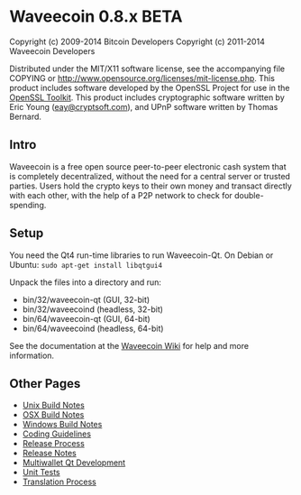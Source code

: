 Waveecoin 0.8.x BETA
====================

Copyright (c) 2009-2014 Bitcoin Developers
Copyright (c) 2011-2014 Waveecoin Developers

Distributed under the MIT/X11 software license, see the accompanying
file COPYING or http://www.opensource.org/licenses/mit-license.php.
This product includes software developed by the OpenSSL Project for use in the [OpenSSL Toolkit](http://www.openssl.org/). This product includes
cryptographic software written by Eric Young ([eay@cryptsoft.com](mailto:eay@cryptsoft.com)), and UPnP software written by Thomas Bernard.


Intro
---------------------
Waveecoin is a free open source peer-to-peer electronic cash system that is
completely decentralized, without the need for a central server or trusted
parties.  Users hold the crypto keys to their own money and transact directly
with each other, with the help of a P2P network to check for double-spending.


Setup
---------------------
You need the Qt4 run-time libraries to run Waveecoin-Qt. On Debian or Ubuntu:
	`sudo apt-get install libqtgui4`

Unpack the files into a directory and run:

- bin/32/waveecoin-qt (GUI, 32-bit)
- bin/32/waveecoind (headless, 32-bit)
- bin/64/waveecoin-qt (GUI, 64-bit)
- bin/64/waveecoind (headless, 64-bit)

See the documentation at the [Waveecoin Wiki](http://waveecoin.info)
for help and more information.


Other Pages
---------------------
- [Unix Build Notes](build-unix.md)
- [OSX Build Notes](build-osx.md)
- [Windows Build Notes](build-msw.md)
- [Coding Guidelines](coding.md)
- [Release Process](release-process.md)
- [Release Notes](release-notes.md)
- [Multiwallet Qt Development](multiwallet-qt.md)
- [Unit Tests](unit-tests.md)
- [Translation Process](translation_process.md)
